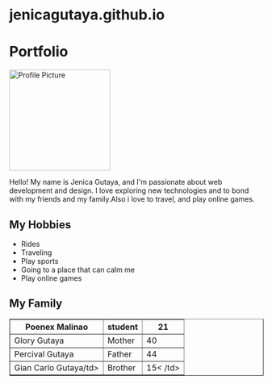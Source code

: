 # jenicagutaya.github.io
<!DOCTYPE html>
<html lang="en">
<head>
<meta charset="UTF-8">
<meta name="viewport" content="width=device-width, initial-scale=1.0">
<title>My Personal Webpage</title>
</head>
<body>

<h1>Portfolio</h1>

<img src="jenica.jpg" alt="Profile Picture" width="200">


<p>Hello! My name is Jenica Gutaya, and I'm passionate about web development and design. I love exploring new technologies and to bond with my friends and my family.Also i love to travel, and play online games.</p>


<h2>My Hobbies</h2>
<ul>
<li>Rides</li>
<li>Traveling</li>
<li>Play sports</li>
<li>Going to a place that can calm me</li>
<li>Play online games</li>
</ul>


<h2>My Family</h2>
<table border="1">
<tr>
<th>Poenex Malinao</th>
<th>student</th>
<th>21</th>
</tr>
<tr>
<td>Glory Gutaya</td>
<td>Mother</td>
<td>40</td>
</tr>
<tr>
<td>Percival Gutaya</td>
<td>Father</td>
<td>44</td>
</tr>
<tr>
<td>Gian Carlo Gutaya/td>
<td>Brother</td>
<td>15<
        /td>

</tr>
<tr>

</table>
</body>
</html>
